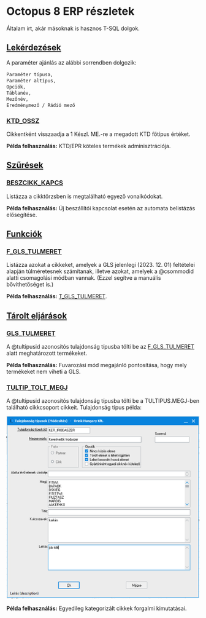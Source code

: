 # Octopus 8 ERP részletek

Általam írt, akár másoknak is hasznos T-SQL dolgok.

## [Lekérdezések](https://github.com/notvillers/O8-recommended-SQL/tree/main/Lek%C3%A9rdez%C3%A9sek)

A paraméter ajánlás az alábbi sorrendben dolgozik:

```
Paraméter típusa, 
Paraméter altípus, 
Opciók, 
Táblanév, 
Mezőnév, 
Eredménymező / Rádió mező
```

### [KTD_OSSZ](https://github.com/notvillers/O8-recommended-SQL/tree/main/Lek%C3%A9rdez%C3%A9sek/KTD_OSSZ)

Cikkentként visszaadja a 1 Készl. ME.-re a megadott KTD főtípus értéket.

**Példa felhasználás:** KTD/EPR köteles termékek adminisztrációja.


## [Szűrések](https://github.com/notvillers/O8-recommended-SQL/tree/main/Sz%C5%B1r%C3%A9sek)

### [BESZCIKK_KAPCS](https://github.com/notvillers/O8-recommended-SQL/tree/main/Sz%C5%B1r%C3%A9sek/BESZCIKK_KAPCS)

Listázza a cikktörzsben is megtalálható egyező vonalkódokat.

**Példa felhasználás:** Új beszállítói kapcsolat esetén az automata belistázás elősegítése.


## [Funkciók](https://github.com/notvillers/O8-recommended-SQL/tree/main/Funkci%C3%B3k)

### [F_GLS_TULMERET](https://github.com/notvillers/O8-recommended-SQL/tree/main/Funkci%C3%B3k/GLS_TULMERET)

Listázza azokat a cikkeket, amelyek a GLS jelenlegi (2023. 12. 01) feltételei alapján túlméretesnek számítanak, illetve azokat, amelyek a @csommodid alatti csomagolási módban vannak. (Ezzel segítve a manuális bővíthetőséget is.)

**Példa felhasználás:** [T_GLS_TULMERET](https://github.com/notvillers/O8-recommended-SQL/tree/main#t_gls_tulmeret).


## [Tárolt eljárások](https://github.com/notvillers/O8-recommended-SQL/tree/main/T%C3%A1rolt%20elj%C3%A1r%C3%A1sok)

### [GLS_TULMERET](https://github.com/notvillers/O8-recommended-SQL/tree/main/T%C3%A1rolt%20elj%C3%A1r%C3%A1sok/GLS_TULMERET)

A @tultipusid azonosítós tulajdonság típusba tölti be az [F_GLS_TULMERET](https://github.com/notvillers/O8-recommended-SQL/blob/main/README.md#f_gls_tulmeret) alatt meghatározott termékeket.

**Példa felhasználás:** Fuvarozási mód megajánló pontosítása, hogy mely termékeket nem viheti a GLS.


### [TULTIP_TOLT_MEGJ](https://github.com/notvillers/O8-recommended-SQL/tree/main/T%C3%A1rolt%20elj%C3%A1r%C3%A1sok/TULTIP_TOLT_MEGJ)

A @tultipusid azonosítós tulajdonság típusba tölti be a TULTIPUS.MEGJ-ben található cikkcsoport cikkeit.
Tulajdonság típus példa:

![TULTIP_TOLT_MEG](https://github.com/notvillers/O8-recommended-SQL/blob/main/T%C3%A1rolt%20elj%C3%A1r%C3%A1sok/TULTIP_TOLT_MEGJ/pic.png)

**Példa felhasználás:** Egyedileg kategorizált cikkek forgalmi kimutatásai.